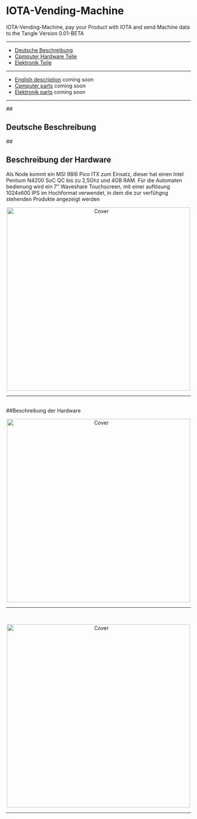 # IOTA-Vending-Machine
IOTA-Vending-Machine, pay your Product with IOTA and send Machine data to the Tangle
Version 0.01-BETA 

* * *

+ [Deutsche Beschreibung](#german)
+ [Cpmputer Hardware Teile](#PCHarware)
+ [Elektronik Teile](#Elektronikteile)
***
+ [English description](#english) coming soon
+ [Cpmputer parts](#PCHarwareparts) coming soon
+ [Elektronik parts](#Elektronikpatrs) coming soon

* * *
##<a name="german"></a><h2>Deutsche Beschreibung</h2>

##<a name="PCHarware"></a><h2>Beschreibung der Hardware</h2>
Als Node kommt ein MSI 98I6 Pico ITX zum Einsatz, dieser hat einen Intel Pentium N4200 SoC QC bis zu 2,5Ghz und 4GB RAM.
Für die Automaten bedienung wird ein 7" Waveshare Touchscreen, mit einer auflösung 1024x600 IPS im Hochformat verwendet, in dem die zur verfühgng stehenden Produkte angezeigt werden


<p><center><img src="https://oxinon.com/wp-content/uploads/2019/02/KomponentAll5.png" alt="Cover" width="500"></center></p>
<hr>
<br>
##<a name="Elektronikteile"></a>Beschreibung der Hardware


<p><center><img src="https://oxinon.com/wp-content/uploads/2019/02/BridgeBlockDiag.png" alt="Cover" width="500"></center></p>
<hr>
<br>
<p><center><img src="https://oxinon.com/wp-content/uploads/2019/02/fritzing.png" alt="Cover" width="500"></center></p>
<hr>
<br>

